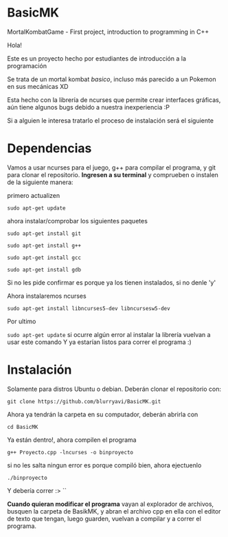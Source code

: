 # BasicMK
MortalKombatGame - First project, introduction to programming in C++

Hola!

Este es un proyecto hecho por estudiantes de introducción a la programación

Se trata de un mortal kombat *basico*, incluso más parecido a un Pokemon en sus mecánicas XD

Esta hecho con la librería de ncurses que permite crear interfaces gráficas, aún tiene algunos bugs debido a nuestra inexperiencia :P

Si a alguien le interesa tratarlo el proceso de instalación será el siguiente

# Dependencias

Vamos a usar ncurses para el juego, g++ para compilar el programa, y git para clonar el repositorio.
**Ingresen a su terminal** y comprueben o instalen de la siguiente manera:

primero actualizen

`sudo apt-get update`

ahora instalar/comprobar los siguientes paquetes

`sudo apt-get install git`

`sudo apt-get install g++`

`sudo apt-get install gcc`

`sudo apt-get install gdb`

Si no les pide confirmar es porque ya los tienen instalados, si no denle 'y'

Ahora instalaremos ncurses

`sudo apt-get install libncurses5-dev libncursesw5-dev`

Por ultimo

`sudo apt-get update`
si ocurre algún error al instalar la librería vuelvan a usar este comando
Y ya estarían listos para correr el programa :)

# Instalación

Solamente para distros Ubuntu o debian.
Deberán clonar el repositorio con:

`git clone https://github.com/blurryavi/BasicMK.git`

Ahora ya tendrán la carpeta en su computador, deberán abrirla con

`cd BasicMK`

Ya están dentro!, ahora compilen el programa

`g++ Proyecto.cpp -lncurses -o binproyecto`

si no les salta ningun error es porque compiló bien, ahora ejectuenlo

`./binproyecto`

Y debería correr :>
``

**Cuando quieran modificar el programa** vayan al explorador de archivos, busquen la carpeta de BasikMK, y abran el archivo cpp en ella con el editor de texto que tengan, luego guarden, vuelvan a compilar y a correr el programa.
